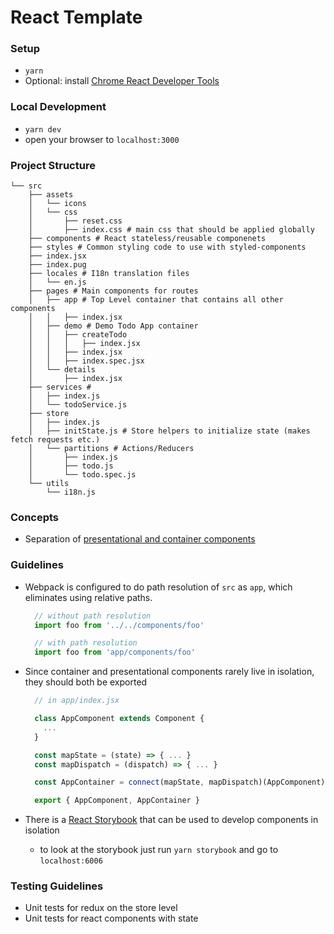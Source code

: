 # React Template

### Setup
* `yarn`
* Optional: install [Chrome React Developer Tools](https://chrome.google.com/webstore/detail/react-developer-tools/fmkadmapgofadopljbjfkapdkoienihi)

### Local Development
* `yarn dev`
* open your browser to `localhost:3000`

### Project Structure
```
└── src
    ├── assets
    │   └── icons
    │   └── css
    │       ├── reset.css
    │       ├── index.css # main css that should be applied globally
    ├── components # React stateless/reusable componenets
    ├── styles # Common styling code to use with styled-components
    ├── index.jsx
    ├── index.pug
    ├── locales # I18n translation files
    │   └── en.js
    ├── pages # Main components for routes
    │   ├── app # Top Level container that contains all other components
    │   │   ├── index.jsx
    │   ├── demo # Demo Todo App container
    │   │   ├── createTodo
    │   │   │   ├── index.jsx
    │   │   ├── index.jsx
    │   │   ├── index.spec.jsx
    │   └── details
    │       ├── index.jsx
    ├── services #
    │   ├── index.js
    │   └── todoService.js
    ├── store
    │   ├── index.js
    │   ├── initState.js # Store helpers to initialize state (makes fetch requests etc.)
    │   └── partitions # Actions/Reducers
    │       ├── index.js
    │       ├── todo.js
    │       └── todo.spec.js
    └── utils
        └── i18n.js
```

### Concepts
* Separation of [presentational and container components](http://redux.js.org/docs/basics/UsageWithReact.html#presentational-and-container-components)

### Guidelines
* Webpack is configured to do path resolution of `src` as `app`, which eliminates using relative paths.

  ```js
    // without path resolution
    import foo from '../../components/foo'

    // with path resolution
    import foo from 'app/components/foo'
  ```
* Since container and presentational components rarely live in isolation, they should both be exported

  ```js
    // in app/index.jsx

    class AppComponent extends Component {
      ...
    }

    const mapState = (state) => { ... }
    const mapDispatch = (dispatch) => { ... }

    const AppContainer = connect(mapState, mapDispatch)(AppComponent)

    export { AppComponent, AppContainer }
  ```
* There is a [React Storybook](https://github.com/storybooks/react-storybook) that can be used to develop components in isolation
  - to look at the storybook just run `yarn storybook` and go to `localhost:6006`

### Testing Guidelines
* Unit tests for redux on the store level
* Unit tests for react components with state

